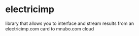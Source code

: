 electricimp
===========

library that allows you to interface and stream results from an electricimp.com card to mnubo.com cloud
